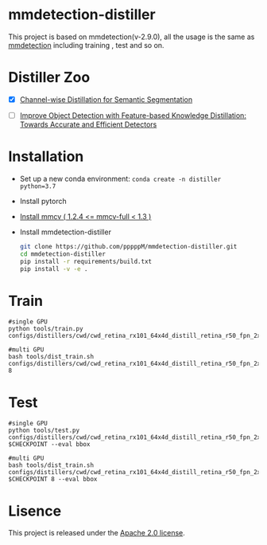 # mmdetection-distiller

This project is based on mmdetection(v-2.9.0), all the usage is the same as [mmdetection](https://mmdetection.readthedocs.io/en/latest/) including training , test and so on.

# Distiller Zoo



- [x] [Channel-wise Distillation for Semantic Segmentation](https://github.com/pppppM/mmdetection/tree/master/configs/distillers/cwd)
- [ ] [Improve Object Detection with Feature-based Knowledge Distillation: Towards Accurate and Efficient Detectors](https://openreview.net/forum?id=uKhGRvM8QNH)



# Installation

* Set up a new conda environment: `conda create -n distiller python=3.7`

* Install pytorch

* [Install mmcv ( 1.2.4 <= mmcv-full < 1.3 )](https://github.com/open-mmlab/mmcv#installation)

* Install mmdetection-distiller

  ```bash
  git clone https://github.com/pppppM/mmdetection-distiller.git
  cd mmdetection-distiller
  pip install -r requirements/build.txt
  pip install -v -e .
  ```

# Train

```
#single GPU
python tools/train.py configs/distillers/cwd/cwd_retina_rx101_64x4d_distill_retina_r50_fpn_2x_coco.py

#multi GPU
bash tools/dist_train.sh configs/distillers/cwd/cwd_retina_rx101_64x4d_distill_retina_r50_fpn_2x_coco.py 8
```

# Test

```
#single GPU
python tools/test.py configs/distillers/cwd/cwd_retina_rx101_64x4d_distill_retina_r50_fpn_2x_coco.py $CHECKPOINT --eval bbox

#multi GPU
bash tools/dist_train.sh configs/distillers/cwd/cwd_retina_rx101_64x4d_distill_retina_r50_fpn_2x_coco.py $CHECKPOINT 8 --eval bbox
```

# Lisence

This project is released under the [Apache 2.0 license](LICENSE).

